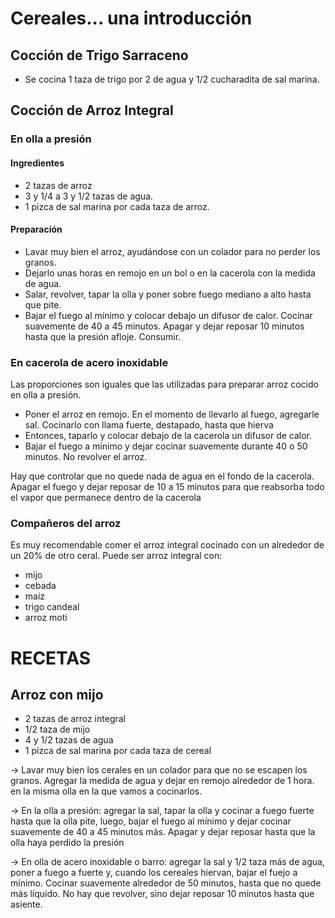 # Cereales... una introducción #

## Cocción de Trigo Sarraceno ##

- Se cocina 1 taza de trigo por 2 de agua y 1/2 cucharadita de sal marina.

## Cocción de Arroz Integral ##

### En olla a presión ###

#### Ingredientes ####

- 2 tazas de arroz
- 3 y 1/4 a 3 y 1/2 tazas de agua.
- 1 pizca de sal marina por cada taza de arroz.

#### Preparación ####

+ Lavar muy bien el arroz, ayudándose con un colador para no perder los granos.
+ Dejarlo unas horas en remojo en un bol o en la cacerola con la medida de agua.
+ Salar, revolver, tapar la olla y poner sobre fuego mediano a alto hasta que pite.
+ Bajar el fuego al mínimo y colocar debajo un difusor de
  calor. Cocinar suavemente de 40 a 45 minutos. Apagar y dejar reposar
  10 minutos hasta que la presión afloje. Consumir.

### En cacerola de acero inoxidable ###

Las proporciones son iguales que las utilizadas para preparar arroz
cocido en olla a presión.

+ Poner el arroz en remojo. En el momento de llevarlo al fuego,
  agregarle sal. Cocinarlo con llama fuerte, destapado, hasta que
  hierva
+ Entonces, taparlo y colocar debajo de la cacerola un difusor de
  calor.
+ Bajar el fuego a mínimo y dejar cocinar suavemente durante 40 o 50
  minutos. No revolver el arroz.

Hay que controlar que no quede nada de agua en el fondo de la
cacerola. Apagar el fuego y dejar reposar de 10 a 15 minutos para que
reabsorba todo el vapor que permanece dentro de la cacerola

### Compañeros del arroz ###

Es muy recomendable comer el arroz integral cocinado con un alrededor de un 20% de otro ceral.
Puede ser arroz integral con:

- mijo
- cebada
- maiz
- trigo candeal
- arroz moti

# RECETAS #

## Arroz con mijo ##

+ 2 tazas de arroz integral
+ 1/2 taza de mijo
+ 4 y 1/2 tazas de agua
+ 1 pizca de sal marina por cada taza de cereal

&rarr; Lavar muy bien los cerales en un colador para que no se escapen los granos. Agregar la medida de agua y dejar en remojo alrededor de 1 hora. en la misma olla en la que vamos a cocinarlos.

&rarr; En la olla a presión: agregar la sal, tapar la olla y cocinar a fuego fuerte hasta que la olla pite, luego, bajar el fuego al mínimo y dejar cocinar suavemente de 40 a 45 minutos más. Apagar y dejar reposar hasta que la olla haya perdido la presión

&rarr; En olla de acero inoxidable o barro: agregar la sal y 1/2 taza más de agua, poner a fuego a fuerte y, cuando los cereales hiervan, bajar el fuejo a mínimo. Cocinar suavemente alrededor de 50 minutos, hasta que no quede más líquido. No hay que revolver, sino dejar reposar 10 mínutos hasta que asiente.
